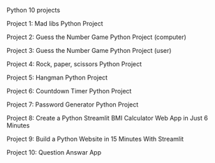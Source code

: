 Python 10 projects

Project 1: Mad libs Python Project

Project 2: Guess the Number Game Python Project (computer)

Project 3: Guess the Number Game Python Project (user)

Project 4: Rock, paper, scissors Python Project

Project 5: Hangman Python Project

Project 6: Countdown Timer Python Project

Project 7: Password Generator Python Project

Project 8: Create a Python Streamlit BMI Calculator Web App in Just 6 Minutes

Project 9: Build a Python Website in 15 Minutes With Streamlit

Project 10: Question Answar App
